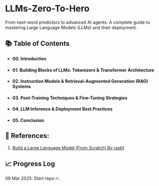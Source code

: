 # LLMs-Zero-To-Hero
From next-word predictors to advanced AI agents: A complete guide to mastering Large Language Models (LLMs) and their deployment.


## 📚 Table of Contents  

- #### **00. Introduction**  
- #### **01. Building Blocks of LLMs: Tokenizers & Transformer Architecture**  
- #### **02. Instruction Models & Retrieval-Augmented Generation (RAG) Systems**  
- #### **03. Post-Training Techniques & Fine-Tuning Strategies**  
- #### **04. LLM Inference & Deployment Best Practices**  
- #### **05. Conclusion**  

## 🔗 References:

1. [Build a Large Language Model (From Scratch) By rasbt](https://github.com/rasbt/LLMs-from-scratch?tab=readme-ov-file)


## 📈 Progress Log

09 Mar 2025: Start repo 🔥.
